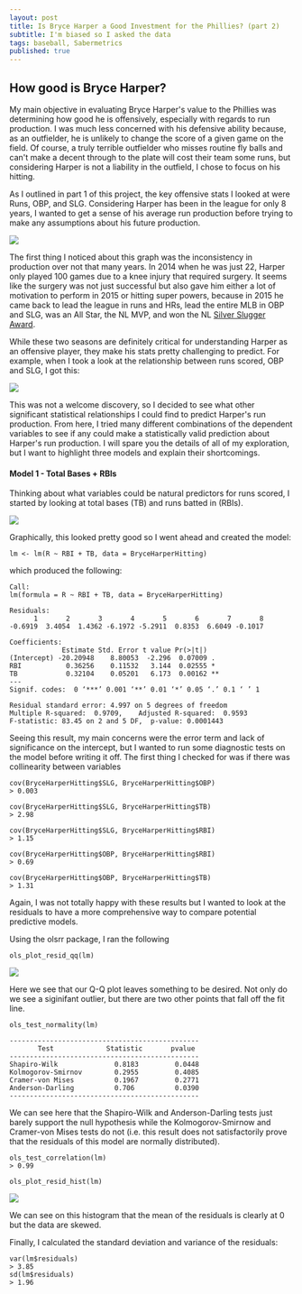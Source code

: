 ```yaml
---
layout: post
title: Is Bryce Harper a Good Investment for the Phillies? (part 2)
subtitle: I'm biased so I asked the data
tags: baseball, Sabermetrics
published: true
---
```


## How good is Bryce Harper?

My main objective in evaluating Bryce Harper's value to the Phillies was determining how good he is offensively, especially with regards to run production. I was much less concerned with his defensive ability because, as an outfielder, he is unlikely to change the score of a given game on the field. Of course, a truly terrible outfielder who misses routine fly balls and can't make a decent through to the plate will cost their team some runs, but considering Harper is not a liability in the outfield, I chose to focus on his hitting.

As I outlined in part 1 of this project, the key offensive stats I looked at were Runs, OBP, and SLG. Considering Harper has been in the league for only 8 years, I wanted to get a sense of his average run production before trying to make any assumptions about his future production. 

![]({{site.baseurl}}/img/bhRunsggplot.png)

The first thing I noticed about this graph was the inconsistency in production over not that many years. In 2014 when he was just 22, Harper only played 100 games due to a knee injury that required surgery. It seems like the surgery was not just successful but also gave him either a lot of motivation to perform in 2015 or hitting super powers, because in 2015 he came back to lead the league in runs and HRs, lead the entire MLB in OBP and SLG, was an All Star, the NL MVP, and won the NL [Silver Slugger Award](https://en.wikipedia.org/wiki/Silver_Slugger_Award).

While these two seasons are definitely critical for understanding Harper as an offensive player, they make his stats pretty challenging to predict. For example, when I took a look at the relationship between runs scored, OBP and SLG, I got this:

![]({{site.baseurl}}/img/bhHittingStatsgg.png)

This was not a welcome discovery, so I decided to see what other significant statistical relationships I could find to predict Harper's run production. From here, I tried many different combinations of the dependent variables to see if any could make a statistically valid prediction about Harper's run production. I will spare you the details of all of my exploration, but I want to highlight three models and explain their shortcomings. 

#### Model 1 - Total Bases + RBIs

Thinking about what variables could be natural predictors for runs scored, I started by looking at total bases (TB) and runs batted in (RBIs). 

![]({{site.baseurl}}/img/bhTBRBIgg.png)

Graphically, this looked pretty good so I went ahead and created the model:

``lm <- lm(R ~ RBI + TB, data = BryceHarperHitting) ``

which produced the following:

```
Call:
lm(formula = R ~ RBI + TB, data = BryceHarperHitting)

Residuals:
      1       2       3       4       5       6       7       8 
-0.6919  3.4054  1.4362 -6.1972 -5.2911  0.8353  6.6049 -0.1017 

Coefficients:
             Estimate Std. Error t value Pr(>|t|)   
(Intercept) -20.20948    8.80053  -2.296  0.07009 . 
RBI           0.36256    0.11532   3.144  0.02555 * 
TB            0.32104    0.05201   6.173  0.00162 **
---
Signif. codes:  0 ‘***’ 0.001 ‘**’ 0.01 ‘*’ 0.05 ‘.’ 0.1 ‘ ’ 1

Residual standard error: 4.997 on 5 degrees of freedom
Multiple R-squared:  0.9709,	Adjusted R-squared:  0.9593 
F-statistic: 83.45 on 2 and 5 DF,  p-value: 0.0001443
```
Seeing this result, my main concerns were the error term and lack of significance on the intercept, but I wanted to run some diagnostic tests on the model before writing it off. The first thing I checked for was if there was collinearity between variables

```
cov(BryceHarperHitting$SLG, BryceHarperHitting$OBP)
> 0.003
```
```
cov(BryceHarperHitting$SLG, BryceHarperHitting$TB)
> 2.98
```
```
cov(BryceHarperHitting$SLG, BryceHarperHitting$RBI)
> 1.15
```
```
cov(BryceHarperHitting$OBP, BryceHarperHitting$RBI)
> 0.69
```
```
cov(BryceHarperHitting$OBP, BryceHarperHitting$TB)
> 1.31
```
Again, I was not totally happy with these results but I wanted to look at the residuals to have a more comprehensive way to compare potential predictive models. 

Using the olsrr package, I ran the following 

```
ols_plot_resid_qq(lm)
```
![]({{site.baseurl}}/img/QQlm.png)

Here we see that our Q-Q plot leaves something to be desired. Not only do we see a siginifant outlier, but there are two other points that fall off the fit line.
```
ols_test_normality(lm)

-----------------------------------------------
       Test             Statistic       pvalue  
-----------------------------------------------
Shapiro-Wilk              0.8183         0.0448 
Kolmogorov-Smirnov        0.2955         0.4085 
Cramer-von Mises          0.1967         0.2771 
Anderson-Darling          0.706          0.0390 
-----------------------------------------------
```

We can see here that the Shapiro-Wilk and Anderson-Darling tests just barely support the null hypothesis while the Kolmogorov-Smirnow and Cramer-von Mises tests do not (i.e. this result does not satisfactorily prove that the residuals of this model are normally distributed).
```
ols_test_correlation(lm)
> 0.99
```
```
ols_plot_resid_hist(lm)
```
![]({{site.baseurl}}/img/ResHistlm.png)

We can see on this histogram that the mean of the residuals is clearly at 0 but the data are skewed.

Finally, I calculated the standard deviation and variance of the residuals:
```
var(lm$residuals)
> 3.85
sd(lm$residuals)
> 1.96
```
